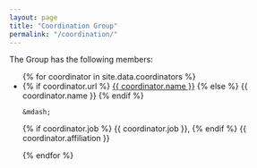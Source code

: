 ```yaml
---
layout: page
title: "Coordination Group"
permalink: "/coordination/"
---
```


The Group has the following members:

<ul>
{% for coordinator in site.data.coordinators %}
  <li>
  {% if coordinator.url %}
    <a href="{{ coordinator.url }}"> {{ coordinator.name }}</a> 
  {% else %}  
    {{ coordinator.name }}
  {% endif %}

    &mdash; 
   {% if coordinator.job %}
    {{ coordinator.job }}, 
   {% endif %}
    {{ coordinator.affiliation }}
  </li>
{% endfor %}
</ul>

